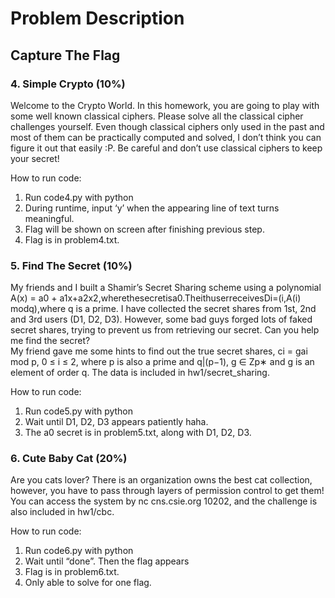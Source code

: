 # Problem Description
## Capture The Flag
### 4. Simple Crypto (10%) <br/>
Welcome to the Crypto World. In this homework, you are going to play with some well known classical ciphers. Please solve all the classical cipher challenges yourself. Even though classical ciphers only used in the past and most of them can be practically computed and solved, I don’t think you can figure it out that easily :P. Be careful and don’t use classical ciphers to keep your secret! <br/>

How to run code: <br/>
1. Run code4.py with python <br/>
2. During runtime, input ‘y’ when the appearing line of text turns meaningful. <br/>
3. Flag will be shown on screen after finishing previous step.<br/>
4. Flag is in problem4.txt.<br/>


### 5. Find The Secret (10%) <br/>
My friends and I built a Shamir’s Secret Sharing scheme using a polynomial A(x) = a0 + a1x+a2x2,wherethesecretisa0.TheithuserreceivesDi=(i,A(i) modq),where q is a prime. I have collected the secret shares from 1st, 2nd and 3rd users (D1, D2, D3). However, some bad guys forged lots of faked secret shares, trying to prevent us from retrieving our secret. Can you help me find the secret? <br/>
My friend gave me some hints to find out the true secret shares, ci = gai mod p, 0 ≤ i ≤ 2, where p is also a prime and q|(p−1), g ∈ Zp∗ and g is an element of order q. The data is included in hw1/secret_sharing. <br/>

How to run code: <br/>
1. Run code5.py with python <br/>
2. Wait until D1, D2, D3 appears patiently haha. <br/>
3. The a0 secret is in problem5.txt, along with D1, D2, D3. <br/>

### 6. Cute Baby Cat (20%) <br/>
Are you cats lover? There is an organization owns the best cat collection, however, you have to pass through layers of permission control to get them! <br/>
You can access the system by nc cns.csie.org 10202, and the challenge is also included in hw1/cbc. <br/>

How to run code: <br/>
1. Run code6.py with python <br/>
2. Wait until “done”. Then the flag appears <br/>
3. Flag is in problem6.txt. <br/>
4. Only able to solve for one flag. <br/>
